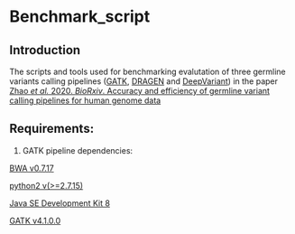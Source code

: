 # Benchmark_script

Introduction
------------
The scripts and tools used for benchmarking evalutation of three germline variants calling pipelines ([GATK](https://gatk.broadinstitute.org/hc/en-us), [DRAGEN](https://www.illumina.com/products/by-type/informatics-products/dragen-bio-it-platform.html) and [DeepVariant](https://github.com/google/deepvariant)) in the paper [Zhao *et al.* 2020. *BioRxiv*. Accuracy and efficiency of germline variant calling pipelines for human genome data](https://www.biorxiv.org/content/10.1101/2020.03.27.011767v1)

## Requirements:
  
  1. GATK pipeline dependencies:
  
   [BWA v0.7.17](https://github.com/lh3/bwa)
  
   [python2 v(>=2.7.15)](https://www.python.org/downloads/)
  
   [Java SE Development Kit 8](https://www.oracle.com/java/technologies/javase/javase-jdk8-downloads.html)
  
   [GATK v4.1.0.0](https://gatk.broadinstitute.org/hc/en-us)

